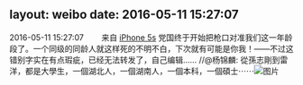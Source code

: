 layout: weibo
date: 2016-05-11 15:27:07
---
<meta name="referrer" content="no-referrer" />

2016-05-11 15:27:07  &nbsp;&nbsp;&nbsp;&nbsp;&nbsp;&nbsp; 来自 <a href="sinaweibo://customweibosource" rel="nofollow">iPhone 5s</a>
党国终于开始把枪口对准我们这一年龄段了。一个同级的同龄人就这样死的不明不白，下次就有可能是你我！——不过这错别字实在有点瑕疵，已经无法转发了，自己编辑…… //@杨锦麟: 從孫志剛到雷洋，都是大學生，一個湖北人，一個湖南人，一個本科，一個碩士⋯⋯ ​​​
![图片](https://ww1.sinaimg.cn/large/6d2a6003gw1f3rh7ejpdaj20k034zk7e.jpg)
